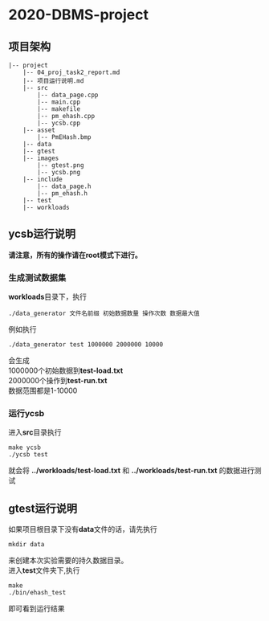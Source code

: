 # 2020-DBMS-project

## 项目架构

```
|-- project
    |-- 04_proj_task2_report.md
    |-- 项目运行说明.md
    |-- src
        |-- data_page.cpp
        |-- main.cpp
        |-- makefile
        |-- pm_ehash.cpp
        |-- ycsb.cpp
    |-- asset
        |-- PmEHash.bmp
    |-- data
    |-- gtest
    |-- images
        |-- gtest.png
        |-- ycsb.png
    |-- include
        |-- data_page.h
        |-- pm_ehash.h
    |-- test
    |-- workloads

```

## ycsb运行说明

**请注意，所有的操作请在root模式下进行。**

### 生成测试数据集

**workloads**目录下，执行

```
./data_generator 文件名前缀 初始数据数量 操作次数 数据最大值
```

例如执行    

```
./data_generator test 1000000 2000000 10000
```  
会生成    
1000000个初始数据到**test-load.txt**    
2000000个操作到**test-run.txt**    
数据范围都是1-10000    

### 运行ycsb

进入**src**目录执行

```
make ycsb
./ycsb test
```

就会将 **../workloads/test-load.txt** 和 **../workloads/test-run.txt** 的数据进行测试    

## gtest运行说明

如果项目根目录下没有**data**文件的话，请先执行    

```
mkdir data
```

来创建本次实验需要的持久数据目录。  
进入**test**文件夹下,执行

```
make
./bin/ehash_test
```

即可看到运行结果
